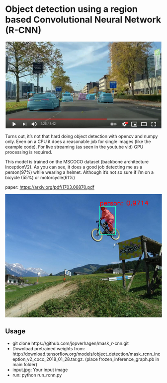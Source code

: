 <h1>Object detection using a region based Convolutional Neural Network  (R-CNN)</h1>

[![youtube rcnn test](youtube.png)](https://www.youtube.com/watch?v=OVc69ptx_N0)



Turns out, it’s not that hard doing object detection with opencv and numpy only.
Even on a CPU it does a reasonable job for single images (like the example code). For live streaming (as seen in the youtube vid) GPU processing is required.

This model is trained on the MSCOCO dataset (backbone architecture InceptionV2). As you can see, it does a good job detecting me as a person(97%) while wearing a helmet. Although it’s not so sure if i’m on a bicycle (55%) or motorcycle(61%)

paper: https://arxiv.org/pdf/1703.06870.pdf

<img src="output.png">

<h2>Usage</h2>

<ul>
  <li>git clone https://github.com/jopverhagen/mask_r-cnn.git</li>
  <li>Download pretrained weights from: http://download.tensorflow.org/models/object_detection/mask_rcnn_inception_v2_coco_2018_01_28.tar.gz. (place frozen_inference_graph.pb in main folder)</li>

  <li>input.jpg: Your input image</li>
  <li> run: python run_rcnn.py</li>
  
 </ul>

